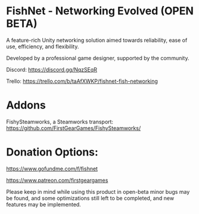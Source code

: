 # FishNet - Networking Evolved (OPEN BETA)
A feature-rich Unity networking solution aimed towards reliability, ease of use, efficiency, and flexibility.

Developed by a professional game designer, supported by the community.

Discord: https://discord.gg/NqzSEqR

Trello: https://trello.com/b/taAfXWKP/fishnet-fish-networking

# Addons

FishySteamworks, a Steamworks transport: https://github.com/FirstGearGames/FishySteamworks/

# Donation Options:

  https://www.gofundme.com/f/fishnet
  
  https://www.patreon.com/firstgeargames

Please keep in mind while using this product in open-beta minor bugs may be found, and some optimizations still left to be completed, and new features may be implemented.
